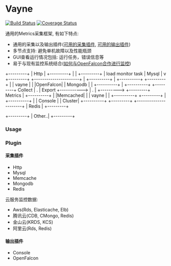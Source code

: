 # Vayne
[![Build Status](https://travis-ci.org/mon-suit/vayne_core.svg?branch=master)](https://travis-ci.org/mon-suit/vayne_core)
[![Coverage Status](https://coveralls.io/repos/github/mon-suit/vayne_core/badge.svg?branch=master)](https://coveralls.io/github/mon-suit/vayne_core?branch=master)

通用的Metrics采集框架, 有如下特点:
* 通用的采集以及输出插件([可用的采集插件](#采集插件), [可用的输出插件](#输出插件))
* 多节点支持: 避免单机故障以及性能瓶颈
* GUI查看运行情况包括: 运行任务，错误信息等
* 易于与现有监控系统结合([如何与OpenFalcon合作进行监控](How-to-work-with-openfalcon.md))

+---------+
|  Http   |
+---------+                            |
                                       |
+---------+                            |  load monitor task
|  Mysql  |                            v
+---------+                 +----------------------+
                            |   +----------+       |            +----------+
+---------+                 |   |   vayne  |       |            |OpenFalcon|
| Mongodb |                 |   +----------+       |            +----------+
+---------+     Collect     |        .             |   Export
             +----------->  |        .             | +--------->
+---------+     Metrics     |   +----------+       |
|Memcached|                 |   |   vayne  |       |            +----------+
+---------+                 |   +----------+       |            | Console  |
                            |               Cluster|            +----------+
+---------+                 +----------------------+
|  Redis  |
+---------+

+---------+
|  Other..|
+---------+

### Usage

### Plugin

#### 采集插件
* Http
* Mysql
* Memcache
* Mongodb
* Redis

云服务监控数据:
* Aws(Rds, Elasticache, Elb)
* 腾讯云(CDB, CMongo, Redis)
* 金山云(KRDS, KCS)
* 阿里云(Rds, Redis)

#### 输出插件
* Console
* OpenFalcon
